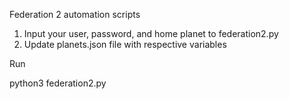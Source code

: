 Federation 2 automation scripts

1. Input your user, password, and home planet to federation2.py
2. Update planets.json file with respective variables

Run

python3 federation2.py
